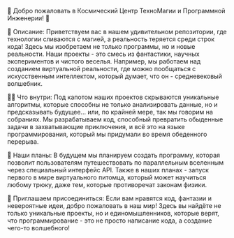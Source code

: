 

🌌 Добро пожаловать в Космический Центр ТехноМагии и Программной Инженерии! 🌠

🔮 Описание: Приветствуем вас в нашем удивительном репозитории, где технологии сливаются с магией, а реальность теряется среди строк кода! Здесь мы изобретаем не только программы, но и новые реальности. Наши проекты - это смесь из фантастики, научных экспериментов и чистого веселья. Например, мы работаем над созданием виртуальной реальности, где можно пообщаться с искусственным интеллектом, который думает, что он - средневековый волшебник.

🧙‍♂️ Что внутри: Под капотом наших проектов скрываются уникальные алгоритмы, которые способны не только анализировать данные, но и предсказывать будущее... или, по крайней мере, так мы говорим на собраниях. Мы разрабатываем код, способный превратить обыденные задачи в захватывающие приключения, и всё это на языке программирования, который мы придумали во время обеденного перерыва.

🚀 Наши планы: В будущем мы планируем создать программу, которая позволит пользователям путешествовать по параллельным вселенным через специальный интерфейс API. Также в наших планах - запуск первого в мире виртуального питомца, который может научиться любому трюку, даже тем, которые противоречат законам физики.

🌈 Приглашаем присоединиться: Если вам нравятся код, фантазии и невероятные идеи, добро пожаловать в наш мир! Здесь вы найдёте не только уникальные проекты, но и единомышленников, которые верят, что программирование - это не просто написание кода, а создание чего-то волшебного!
